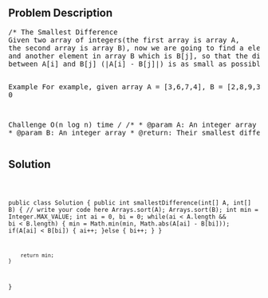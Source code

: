 <!--
<style>
  body { font-family: Arial, sans-serif; }
  .container { max-width: 100%; margin: 0 auto; padding: 10px; }
  .comment-block { background-color: #f9f9f9; padding: 10px; border-left: 5px solid #ccc; max-width: 200px; margin: 20px auto; overflow-wrap: break-word; white-space: pre-wrap; }
  .code-block { background-color: #f4f4f4; padding: 10px; border: 1px solid #ddd; max-width: 50%; margin: 20px auto; overflow-wrap: break-word; white-space: pre-wrap; }
</style>
-->

<div class='container'>
<h2>Problem Description</h2>
<div class='comment-block'>
<pre>
/* The Smallest Difference
Given two array of integers(the first array is array A, 
the second array is array B), now we are going to find a element in array A which is A[i], 
and another element in array B which is B[j], so that the difference 
between A[i] and B[j] (|A[i] - B[j]|) is as small as possible, return their smallest difference.

Example
For example, given array A = [3,6,7,4], B = [2,8,9,3], return 0

Challenge
O(n log n) time
*/
    /**
     * @param A: An integer array
     * @param B: An integer array
     * @return: Their smallest difference.
     */
</pre>
</div>

<h2>Solution</h2>
<div class='code-block'>
<pre><code class='language-java'>

public class Solution {
    public int smallestDifference(int[] A, int[] B) {
        // write your code here
        Arrays.sort(A);
        Arrays.sort(B);
        int min = Integer.MAX_VALUE;
        int ai = 0, bi = 0;
        while(ai < A.length && bi < B.length) {
            min = Math.min(min, Math.abs(A[ai] - B[bi]));
            if(A[ai] < B[bi]) {
                ai++;
            }else {
                bi++;
            }
        }
        
        return min;
    }
}</code></pre>
</div>
</div>
